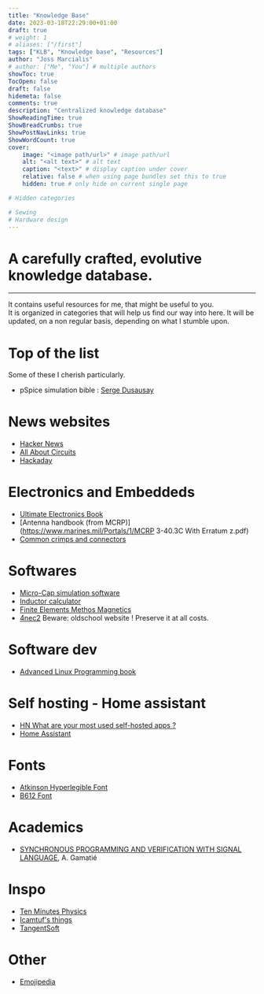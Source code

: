 ```yaml
---
title: "Knowledge Base"
date: 2023-03-18T22:29:00+01:00
draft: true
# weight: 1
# aliases: ["/first"]
tags: ["KLB", "Knowledge base", "Resources"]
author: "Joss Marcialis"
# author: ["Me", "You"] # multiple authors
showToc: true
TocOpen: false
draft: false
hidemeta: false
comments: true
description: "Centralized knowledge database"
ShowReadingTime: true
ShowBreadCrumbs: true
ShowPostNavLinks: true
ShowWordCount: true
cover:
    image: "<image path/url>" # image path/url
    alt: "<alt text>" # alt text
    caption: "<text>" # display caption under cover
    relative: false # when using page bundles set this to true
    hidden: true # only hide on current single page

# Hidden categories

# Sewing    
# Hardware design
---
```


# A carefully crafted, evolutive knowledge database.
---
It contains useful resources for me, that might be useful to you.  
It is organized in categories that will help us find our way into here.
It will be updated, on a non regular basis, depending on what I stumble upon.


# Top of the list
Some of these I cherish particularly.

- pSpice simulation bible : [Serge Dusausay](http://serge.dusausay.free.fr/index.html)

# News websites
- [Hacker News](https://news.ycombinator.com/)
- [All About Circuits](https://www.allaboutcircuits.com/)
- [Hackaday](https://hackaday.com/)

# Electronics and Embeddeds
- [Ultimate Electronics Book](https://ultimateelectronicsbook.com/)
- [Antenna handbook (from MCRP)](https://www.marines.mil/Portals/1/MCRP 3-40.3C With Erratum z.pdf)
- [Common crimps and connectors](https://www.mattmillman.com/info/crimpconnectors/)

# Softwares
- [Micro-Cap simulation software](http://www.spectrum-soft.com/download/download.shtm)
- [Inductor calculator](https://hamwaves.com/inductance/en/index.html)
- [Finite Elements Methos Magnetics](https://www.femm.info/wiki/HomePage)
- [4nec2](https://www.qsl.net/4nec2/) Beware: oldschool website ! Preserve it at all costs.

# Software dev
- [Advanced Linux Programming book](https://mentorembedded.github.io/advancedlinuxprogramming/)

# Self hosting - Home assistant
- [HN What are your most used self-hosted apps ?](https://news.ycombinator.com/item?id=31260061)
- [Home Assistant](https://www.home-assistant.io/)

# Fonts
- [Atkinson Hyperlegible Font](https://brailleinstitute.org/freefont)
- [B612 Font](https://b612-font.com/)

# Academics
- [SYNCHRONOUS PROGRAMMING AND VERIFICATION WITH SIGNAL LANGUAGE](https://www.lirmm.fr/~gamatie/pages/polytech-montpellier-FV-2021.html), A. Gamatié

# Inspo
- [Ten Minutes Physics](https://matthias-research.github.io/pages/tenMinutePhysics/index.html)
- [Icamtuf's things](https://lcamtuf.substack.com/)
- [TangentSoft](https://tangentsoft.com/)

# Other
- [Emojipedia](https://emojipedia.org/)